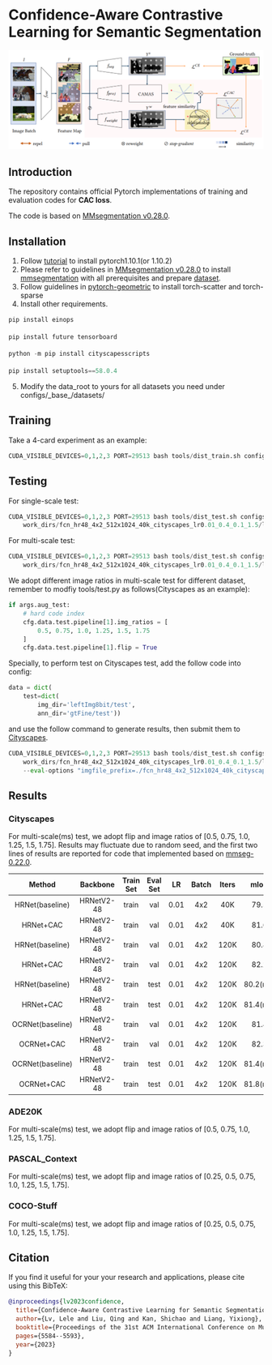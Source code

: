 # Confidence-Aware Contrastive Learning for Semantic Segmentation
![](fig/method.png)

## Introduction
The repository contains official Pytorch implementations of training and evaluation codes for **CAC loss**.

The code is based on [MMsegmentation v0.28.0](https://github.com/open-mmlab/mmsegmentation/tree/v0.28.0).
## Installation
1. Follow [tutorial](https://pytorch.org/get-started/) to install pytorch1.10.1(or 1.10.2)
2. Please refer to guidelines in [MMsegmentation v0.28.0](https://github.com/open-mmlab/mmsegmentation/tree/v0.28.0) to install [mmsegmentation](https://github.com/open-mmlab/mmsegmentation/blob/v0.28.0/docs/en/get_started.md) with all prerequisites and prepare [dataset](https://github.com/open-mmlab/mmsegmentation/blob/v0.28.0/docs/en/dataset_prepare.md#prepare-datasets).
3. Follow guidelines in [pytorch-geometric](https://pytorch-geometric.readthedocs.io/en/latest/notes/installation.html) to install torch-scatter and torch-sparse 
4. Install other requirements.
```python
pip install einops

pip install future tensorboard

python -m pip install cityscapesscripts

pip install setuptools==58.0.4
```
5. Modify the data_root to yours for all datasets you need under configs/\_base\_/datasets/ 

## Training
Take a 4-card experiment as an example:
```python
CUDA_VISIBLE_DEVICES=0,1,2,3 PORT=29513 bash tools/dist_train.sh configs/cac_hrnet/fcn_hr48_4x2_512x1024_40k_cityscapes_lr0.01_0.4_0.1_1.5.py 4
```

## Testing
For single-scale test:
```python
CUDA_VISIBLE_DEVICES=0,1,2,3 PORT=29513 bash tools/dist_test.sh configs/cac_hrnet/fcn_hr48_4x2_512x1024_40k_cityscapes_lr0.01_0.4_0.1_1.5.py \
    work_dirs/fcn_hr48_4x2_512x1024_40k_cityscapes_lr0.01_0.4_0.1_1.5/latest.pth 4 --eval mIoU
```
For multi-scale test:
```python
CUDA_VISIBLE_DEVICES=0,1,2,3 PORT=29513 bash tools/dist_test.sh configs/cac_hrnet/fcn_hr48_4x2_512x1024_40k_cityscapes_lr0.01_0.4_0.1_1.5.py \
    work_dirs/fcn_hr48_4x2_512x1024_40k_cityscapes_lr0.01_0.4_0.1_1.5/latest.pth 4 --eval mIoU --aug-test
```
We adopt different image ratios in multi-scale test for different dataset, remember to modfiy tools/test.py as follows(Cityscapes as an example):
```python
if args.aug_test:
    # hard code index
    cfg.data.test.pipeline[1].img_ratios = [
        0.5, 0.75, 1.0, 1.25, 1.5, 1.75
    ]
    cfg.data.test.pipeline[1].flip = True
```
Specially, to perform test on Cityscapes test, add the follow code into config:
```python
data = dict(
    test=dict(
        img_dir='leftImg8bit/test',
        ann_dir='gtFine/test'))
```
and use the follow command to generate results, then submit them to [Cityscapes](https://www.cityscapes-dataset.com/).
```python
CUDA_VISIBLE_DEVICES=0,1,2,3 PORT=29513 bash tools/dist_test.sh configs/cac_hrnet/fcn_hr48_4x2_512x1024_40k_cityscapes_lr0.01_0.4_0.1_1.5.py \
    work_dirs/fcn_hr48_4x2_512x1024_40k_cityscapes_lr0.01_0.4_0.1_1.5/latest.pth 4 --format-only \ 
    --eval-options "imgfile_prefix=./fcn_hr48_4x2_512x1024_40k_cityscapes_lr0.01_0.4_0.1_1.5/" --aug-test
```


## Results

###  Cityscapes 

For multi-scale(ms) test, we adopt flip and image ratios of [0.5, 0.75, 1.0, 1.25, 1.5, 1.75]. Results may fluctuate due to random seed, and the first two lines of results are reported for code that implemented based on [mmseg-0.22.0](https://github.com/open-mmlab/mmsegmentation/tree/v0.22.0).

|     Method      |  Backbone  | Train Set | Eval Set |  LR  | Batch | Iters | mIoU |                            Config                            |
| :-------------: | :--------: | :-------: | :------: | :---: | :---: | :---: | :---: | ------------------------------------------------------------ |
| HRNet(baseline) | HRNetV2-48 |   train   |   val    | 0.01 | 4x2  |  40K  | 79.5 | [config](./configs/hrnet/fcn_hr48_512x1024_4x2_40k_cityscapes_lr0.01_baseline.py) |
|    HRNet+CAC    | HRNetV2-48 |   train   |   val    | 0.01 | 4x2  |  40K  | 81.6 | [config](./configs/cac_hrnet/fcn_hr48_4x2_512x1024_40k_cityscapes_lr0.01_0.4_0.1_1.5.py) |
| HRNet(baseline) | HRNetV2-48 |   train   |   val    | 0.01 | 4x2 | 120K | 80.8 | [config](configs/hrnet/fcn_hr48_512x1024_4x2_120k_cityscapes_lr0.01_baseline.py) |
|    HRNet+CAC    | HRNetV2-48 |   train   |   val    | 0.01 | 4x2 | 120K | 82.2 | [config](configs/cac_hrnet/fcn_hr48_4x2_512x1024_120k_cityscapes_lr0.01_0.4_0.1_1.5.py) |
| HRNet(baseline) | HRNetV2-48 |   train   |   test   | 0.01  |  4x2  | 120K  | 80.2(ms) | [config](configs/hrnet/fcn_hr48_512x1024_4x2_120k_cityscapes_lr0.01_baseline.py) |
|    HRNet+CAC    | HRNetV2-48 |   train   |   test   | 0.01  |  4x2  | 120K  | 81.4(ms) | [config](configs/cac_hrnet/fcn_hr48_4x2_512x1024_120k_cityscapes_lr0.01_0.4_0.1_1.5.py) |
| OCRNet(baseline)| HRNetV2-48 |   train   |   val    | 0.01  |  4x2  | 120K  |   81.4   | [config](configs/ocrnet/ocrnet_hr48_4x4_512x1024_120k_cityscapes_lr0.01_baseline.py) |
|    OCRNet+CAC   | HRNetV2-48 |   train   |   val    | 0.01  |  4x2  | 120K  |   82.3   | [config](configs/cac_ocrnet/ocrnet_hr48_4x2_512x1024_120k_cityscapes_lr0.01_0.6_0.1_1.5.py) |
| OCRNet(baseline)| HRNetV2-48 |   train   |   test   | 0.01  |  4x2  | 120K  | 81.4(ms) | [config](configs/ocrnet/ocrnet_hr48_4x4_512x1024_120k_cityscapes_lr0.01_baseline.py) |
|    OCRNet+CAC   | HRNetV2-48 |   train   |   test   | 0.01  |  4x2  | 120K  | 81.8(ms) | [config](configs/cac_ocrnet/ocrnet_hr48_4x2_512x1024_120k_cityscapes_lr0.01_0.6_0.1_1.5.py) |

### ADE20K
For multi-scale(ms) test, we adopt flip and image ratios of [0.5, 0.75, 1.0, 1.25, 1.5, 1.75].

### PASCAL_Context
For multi-scale(ms) test, we adopt flip and image ratios of [0.25, 0.5, 0.75, 1.0, 1.25, 1.5, 1.75].

### COCO-Stuff
For multi-scale(ms) test, we adopt flip and image ratios of [0.25, 0.5, 0.75, 1.0, 1.25, 1.5, 1.75].

## Citation
If you find it useful for your your research and applications, please cite using this BibTeX:
```bibtex
@inproceedings{lv2023confidence,
  title={Confidence-Aware Contrastive Learning for Semantic Segmentation},
  author={Lv, Lele and Liu, Qing and Kan, Shichao and Liang, Yixiong},
  booktitle={Proceedings of the 31st ACM International Conference on Multimedia},
  pages={5584--5593},
  year={2023}
}
```
